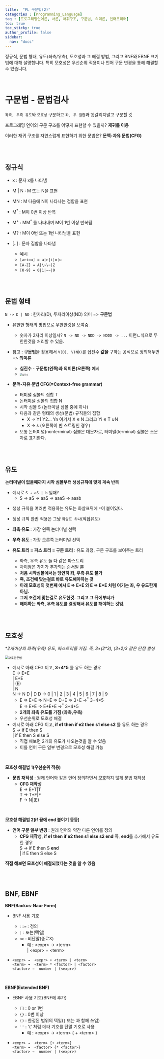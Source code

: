 ```yaml
---
title:  "PL 구문법(2)"
categories : [Programming_Language]
tag : [프로그래밍언어론, 서론, 어휘구조, 구문법, 의미론, 인터프리터]
toc: true
toc_sticky: true
author_profile: false
sidebar:
  nav: "docs"
---
```




정규식, 문법 형태, 유도(좌측/우측), 모호성과 그 해결 방법, 그리고 BNF와 EBNF 표기법에 대해 설명합니다. 특히 모호성은 우선순위 적용이나 언어 구문 변경을 통해 해결할 수 있습니다.

<br>

# 구문법 - 문법검사

`좌측, 우측 유도`와 `모호성` 구분하고 `좌, 우 결합`과 햇갈리지말고 구분할 것

프로그래밍 언어의 구문 구조를 어떻게 표현할 수 있을까? **재귀를 이용**

이러한 재귀 구조를 자연스럽게 표현하기 위한 문법은? **문맥-자유 문법(CFG)**

<br><br>

## 정규식

* x : 문자 x를 나타냄

* M \| N : M 또는 N을 표현

* MN : M 다음에 N이 나타나는 접합을 표현
* M<sup>*</sup> : M이 0번 이상 반복
* M<sup>+</sup> : MM<sup>*</sup> 를 나타내며 M이 1번 이상 반복됨

* M? : M이 0번 또는 1번 나타남을 표현

* [..] : 문자 집합을 나타냄
  * 예시
  * `[aeiou] = a|e|i|o|u`
  * `[A-Z] = A|\~\~|Z`
  * `[0-9] = 0|1|~~|9`

<br><br>

## 문법 형태

`N -> D | ND` : 한자리(D), 두자리이상(ND) 의미 => **구문법**

* 유한한 형태의 방법으로 무한한것을 보여줌.
  * 숫자가 2자리 이상일시? `N -> ND -> NDD -> NDDD -> ...` 이런ㄴ식으로 무한한것을 처리할 수 있음.
* 참고 : **구문법**을 활용해서 `V(D), V(ND)`를 십진수 **값을** 구하는 공식으로 정의해두면 => **의미론**
  * **십진수 - 구문법(왼쪽)과 의미론(오른쪽) 예시**
  * <img src="https://github.com/BH946/bh946.github.io/assets/80165014/2a11d1bc-80f1-4dcf-8409-bf7ba9aca82f" alt="십진수" style="zoom:50%;" /> 

* **문맥-자유 문법 CFG(=Context-free grammar)**
  * 터미널 심볼의 집합 T
  * 논터미널 심볼의 집합 N
  * 시작 심볼 S (논터미널 심볼 중에 하나)
  * 다음과 같은 형태의 생성(문법) 규칙들의 집합 
    * X → Y1 Y2... Yn 여기서 X ∊  N 그리고 Yi ∊  T ∪N 
    * X → ε  (오른쪽이 빈 스트링인 경우)
  * 보통 논터미널(nonterminal) 심볼은 대문자로, 터미널(terminal) 심볼은 소문자로 표기한다.

<br><br>

## 유도

**논터미널이 없을때까지 시작 심볼부터 생성규칙에 맞게 계속 반복**

- 예시로 `S → aS | b` 일때?
  - S => aS => aaS => aaaS => aaab

* 생성 규칙을 여러번 적용하는 유도는 화살표뒤에 `*`이 붙어있다.
* 생성 규칙 한번 적용은 그냥 `화살표 하나`(직접유도)

* **좌측 유도** : 가장 왼쪽 논터미널 선택
* **우측 유도** : 가장 오른쪽 논터미널 선택
* **유도 트리 = 파스 트리 = 구문 트리** : 유도 과정, 구문 구조를 보여주는 트리
  * 좌측, 우측 유도 둘 다 같은 파스트리
  * 차이점은 가지가 추가되는 순서일 뿐
  * **처음 시작심볼에서는 당연히 좌, 우측 유도 불가**
  * **즉, 조건에 맞는걸로 바로 유도해야하는 것**
  * **아래 모호성의 첫번째 예시 E => E+E 와 E => E\*E 처럼 여기는 좌, 우 유도한게 아님.**
  * **그저 조건에 맞는걸로 유도한것. 그리고 그 뒤에부터가**
  * **해야하는 좌측, 우측 유도를 결정해서 유도를 해야하는 것임.**

<br><br>

## 모호성

**2개이상의 좌측(우측) 유도, 파스트리를 가짐. 즉, 3+(2\*3), (3+2)*3 같은 단점 발생**

<img src="https://github.com/BH946/bh946.github.io/assets/80165014/fbc23441-479d-4e8d-bb44-100403713d1b" alt="모호한문법" style="zoom: 67%;" /> 

* 예시로 아래 CFG 이고, **3+4*5** 를 유도 하는 경우  
  E -> E\*E  
  	| E+E  
  	| (E)  
  	| N  
  N →  N D | D
  D →  0 | 1 | 2 | 3 | 4 | 5 | 6 | 7 | 8 | 9
  * E => E+E => N+E => D+E => 3+E =><sup>\*</sup> 3+4\*5  
    E => E\*E => E+E\*E =><sup>\*</sup> 3+4\*5
  * **2개의 좌측 유도를 가짐 (좌측,우측)**
  * 우선순위로 모호성 해결
* 예시로 아래 CFG 이고, **if e1 then if e2 then s1 else s2** 를 유도 하는 경우  
  S -> if E then S  
      | if E then S else S
  * 직접 해보면 2개의 유도가 나오는것을 알 수 있음
  * 이를 언어 구문 일부 변경으로 모호성 해결 가능

<br>

**모호성 해결법 1(우선순위 적용)**

* **문법 재작성** : 원래 언어와 같은 언어 정의하면서 모호하지 않게 문법 재작성
  * **CFG 재작성**  
    E -> E+T|T  
    T -> T*F|F  
    F -> N|(E)

<br>

**모호성 해결법 2(if 끝에 end 붙이기 등등)**

* **언어 구문 일부 변경** : 원래 언어와 약간 다른 언어를 정의
  * **CFG 재작성**, **if e1 then if e2 then s1 else s2 end** 즉, **end**를 추가해서 유도한 경우  
    S -> if E then S **end**  
        | if E then S else S

**직접 해보면 모호성이 해결되었다는 것을 알 수 있음**

<br><br>

## BNF, EBNF

**BNF(Backus-Naur Form)**

- BNF 사용 기호

  * `::=` : 정의
  * `|` : 또는(택일)
  * `<>` : 비단말(종료X)
    * 예 : \<expr> -> \<term>  
       | \<expr> + \<term>

- ```
  <expr> →  <expr> + <term> | <term> 
  <term> →  <term> * <factor> | <factor> 
  <factor> →  number | (<expr>)
  ```

<br>

**EBNF(Extended BNF)**

- EBNF 사용 기호(BNF에 추가)

  * `[]` : 0 or 1번
  * `{}` : 0번 이상
  * `()` : 한정된 범위의 택일(`|` 또는 과 함께 쓰임)
  * `''` : '(' 처럼 메타 기호를 단말 기호로 사용
    * 예 : \<expr> -> \<term>  { + \<term> }

- ```
  <expr> →  <term> {+ <term>} 
  <term> →  <factor> {* <factor>} 
  <factor> →  number | (<expr>)
  ```

